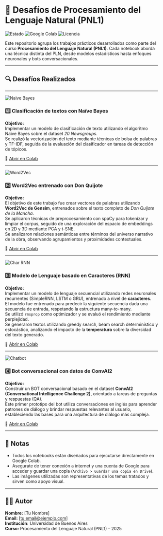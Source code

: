 # 🧠 Desafíos de Procesamiento del Lenguaje Natural (PNL1)

![Estado](https://img.shields.io/badge/Estado-Completado-00b894)
![Google Colab](https://img.shields.io/badge/Google%20Colab-Disponible-orange)
![Licencia](https://img.shields.io/badge/Licencia-MIT-blue)

Este repositorio agrupa los trabajos prácticos desarrollados como parte del curso **Procesamiento del Lenguaje Natural (PNL1)**. Cada notebook aborda una técnica distinta del PLN, desde modelos estadísticos hasta enfoques neuronales y bots conversacionales.

---

## 🔍 Desafíos Realizados

---

![Naive Bayes](https://upload.wikimedia.org/wikipedia/commons/thumb/9/99/Naive_Bayes.png/640px-Naive_Bayes.png)

### 1️⃣ Clasificación de textos con Naïve Bayes

**Objetivo:**  
Implementar un modelo de clasificación de texto utilizando el algoritmo Naïve Bayes sobre el dataset *20 Newsgroups*.  
Se realizó la vectorización del texto mediante técnicas de bolsa de palabras y TF-IDF, seguida de la evaluación del clasificador en tareas de detección de tópicos.

📎 [Abrir en Colab](https://colab.research.google.com/drive/ID_DEL_NOTEBOOK_1)

---

![Word2Vec](https://jalammar.github.io/images/word2vec/word2vec-embedding-space.png)

### 2️⃣ Word2Vec entrenado con Don Quijote

**Objetivo:**  
El objetivo de este trabajo fue crear vectores de palabras utilizando **Word2Vec de Gensim**, entrenados sobre el texto completo de *Don Quijote de la Mancha*.  
Se aplicaron técnicas de preprocesamiento con spaCy para tokenizar y limpiar el corpus, seguido de una exploración del espacio de embeddings en 2D y 3D mediante PCA y t-SNE.  
Se analizaron relaciones semánticas entre términos del universo narrativo de la obra, observando agrupamientos y proximidades contextuales.

📎 [Abrir en Colab](https://colab.research.google.com/drive/ID_DEL_NOTEBOOK_2)

---

![Char RNN](https://miro.medium.com/v2/resize:fit:800/format:webp/1*iF1Wcb8vth5K-Iw4FnGqkA.png)

### 3️⃣ Modelo de Lenguaje basado en Caracteres (RNN)

**Objetivo:**  
Implementar un modelo de lenguaje secuencial utilizando redes neuronales recurrentes (SimpleRNN, LSTM o GRU), entrenado a nivel de **caracteres**.  
El modelo fue entrenado para predecir la siguiente secuencia dada una secuencia de entrada, respetando la estructura many-to-many.  
Se utilizó `rmsprop` como optimizador y se evaluó el rendimiento mediante perplejidad.  
Se generaron textos utilizando greedy search, beam search determinístico y estocástico, analizando el impacto de la **temperatura** sobre la diversidad del texto generado.

📎 [Abrir en Colab](https://colab.research.google.com/drive/ID_DEL_NOTEBOOK_3)

---

![Chatbot](https://jalammar.github.io/images/transformer/transformer-chatbot.png)

### 4️⃣ Bot conversacional con datos de ConvAI2

**Objetivo:**  
Construir un BOT conversacional basado en el dataset **ConvAI2 (Conversational Intelligence Challenge 2)**, orientado a tareas de preguntas y respuestas (QA).  
Este primer prototipo del bot utiliza conversaciones en inglés para aprender patrones de diálogo y brindar respuestas relevantes al usuario, estableciendo las bases para una arquitectura de diálogo más compleja.

📎 [Abrir en Colab](https://colab.research.google.com/drive/ID_DEL_NOTEBOOK_4)

---

## 📝 Notas

- Todos los notebooks están diseñados para ejecutarse directamente en Google Colab.
- Asegurate de tener conexión a internet y una cuenta de Google para acceder y guardar una copia (`Archivo > Guardar una copia en Drive`).
- Las imágenes utilizadas son representativas de los temas tratados y sirven como apoyo visual.

---

## 🧑‍💻 Autor

**Nombre:** [Tu Nombre]  
**Email:** [tu.email@ejemplo.com]  
**Institución:** Universidad de Buenos Aires  
**Curso:** Procesamiento del Lenguaje Natural (PNL1) – 2025
